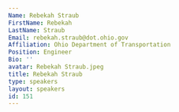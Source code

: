 ```yaml
---
Name: Rebekah Straub
FirstName: Rebekah
LastName: Straub
Email: rebekah.straub@dot.ohio.gov
Affiliation: Ohio Department of Transportation
Position: Engineer
Bio: ''
avatar: Rebekah Straub.jpeg
title: Rebekah Straub
type: speakers
layout: speakers
id: 151
---
```

